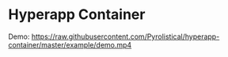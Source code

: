 Hyperapp Container
==================

Demo: https://raw.githubusercontent.com/Pyrolistical/hyperapp-container/master/example/demo.mp4

